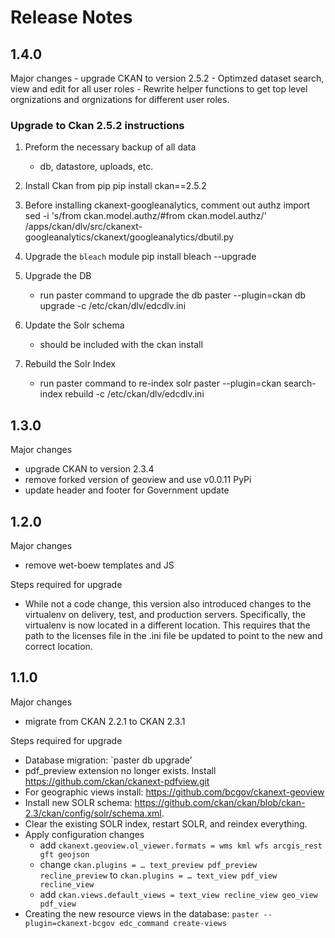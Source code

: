 # Release Notes

## 1.4.0

Major changes
	- upgrade CKAN to version 2.5.2
	- Optimzed dataset search, view and edit for all user roles
	- Rewrite helper functions to get top level orgnizations and orgnizations for different user roles.

### Upgrade to Ckan 2.5.2 instructions
1. Preform the necessary backup of all data
	- db, datastore, uploads, etc.

2. Install Ckan from pip
		pip install ckan==2.5.2

3. Before installing ckanext-googleanalytics, comment out authz import
		sed -i 's/from ckan.model.authz/#from ckan.model.authz/' /apps/ckan/dlv/src/ckanext-googleanalytics/ckanext/googleanalytics/dbutil.py

4. Upgrade the `bleach` module
		pip install bleach --upgrade

5. Upgrade the DB
	- run paster command to upgrade the db
		paster --plugin=ckan db upgrade -c /etc/ckan/dlv/edcdlv.ini	

6. Update the Solr schema
	- should be included with the ckan install

7. Rebuild the Solr Index
	- run paster command to re-index solr
		paster --plugin=ckan search-index rebuild -c /etc/ckan/dlv/edcdlv.ini


## 1.3.0

Major changes
 - upgrade CKAN to version 2.3.4 
 - remove forked version of geoview and use v0.0.11 PyPi 
 - update header and footer for Government update

## 1.2.0

Major changes

- remove wet-boew templates and JS

Steps required for upgrade

- While not a code change, this version also introduced changes to the 
virtualenv on delivery, test, and production servers. Specifically, the 
virtualenv is now located in a different location. This requires that the path
to the licenses file in the .ini file be updated to point to the new and correct
location.

## 1.1.0

Major changes

- migrate from CKAN 2.2.1 to CKAN 2.3.1

Steps required for upgrade

- Database migration: `paster db upgrade’
- pdf_preview extension no longer exists. Install https://github.com/ckan/ckanext-pdfview.git
- For geographic views install: https://github.com/bcgov/ckanext-geoview
- Install new SOLR schema: https://github.com/ckan/ckan/blob/ckan-2.3/ckan/config/solr/schema.xml.
- Clear the existing SOLR index, restart SOLR, and reindex everything.
- Apply configuration changes
  - add `ckanext.geoview.ol_viewer.formats = wms kml wfs arcgis_rest gft geojson`
  - change `ckan.plugins = … text_preview pdf_preview recline_preview` to
`ckan.plugins = … text_view pdf_view recline_view`
  - add `ckan.views.default_views = text_view recline_view geo_view pdf_view`
- Creating the new resource views in the database: `paster --plugin=ckanext-bcgov edc_command create-views`
